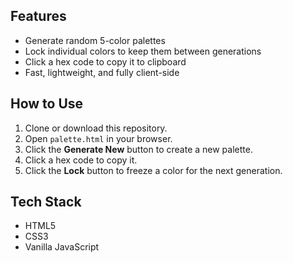 
##  Features

-  Generate random 5-color palettes
-  Lock individual colors to keep them between generations
-  Click a hex code to copy it to clipboard
-  Fast, lightweight, and fully client-side

##  How to Use

1. Clone or download this repository.
2. Open `palette.html` in your browser.
3. Click the **Generate New** button to create a new palette.
4. Click a hex code to copy it.
5. Click the **Lock** button to freeze a color for the next generation.

##  Tech Stack

- HTML5
- CSS3
- Vanilla JavaScript
